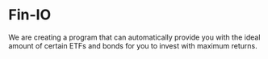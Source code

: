 # Fin-IO

We are creating a program that can automatically provide you with the ideal amount of certain ETFs and bonds for you to invest with maximum returns.
